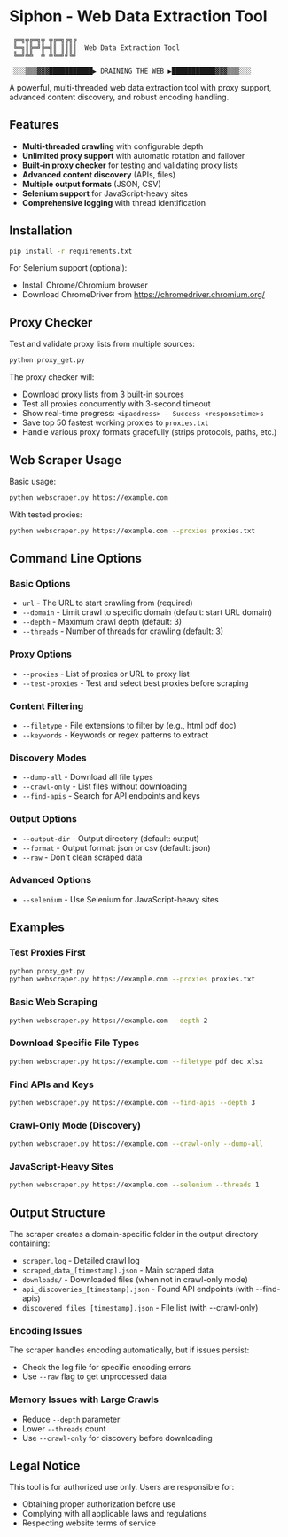 # Siphon - Web Data Extraction Tool

     ╔═╗╦╔═╗╦ ╦╔═╗╔╗╔
     ╚═╗║╠═╝╠═╣║ ║║║║  Web Data Extraction Tool
     ╚═╝╩╩  ╩ ╩╚═╝╝╚╝  
     
     ░░░▒▒▒▓▓▓███████████▶ DRAINING THE WEB ▶███████████▓▓▓▒▒▒░░░

A powerful, multi-threaded web data extraction tool with proxy support, advanced content discovery, and robust encoding handling.

## Features

- **Multi-threaded crawling** with configurable depth
- **Unlimited proxy support** with automatic rotation and failover
- **Built-in proxy checker** for testing and validating proxy lists
- **Advanced content discovery** (APIs, files)
- **Multiple output formats** (JSON, CSV)
- **Selenium support** for JavaScript-heavy sites
- **Comprehensive logging** with thread identification

## Installation

```bash
pip install -r requirements.txt
```

For Selenium support (optional):
- Install Chrome/Chromium browser
- Download ChromeDriver from https://chromedriver.chromium.org/

## Proxy Checker

Test and validate proxy lists from multiple sources:

```bash
python proxy_get.py
```

The proxy checker will:
- Download proxy lists from 3 built-in sources
- Test all proxies concurrently with 3-second timeout
- Show real-time progress: `<ipaddress> - Success <responsetime>s`
- Save top 50 fastest working proxies to `proxies.txt`
- Handle various proxy formats gracefully (strips protocols, paths, etc.)

## Web Scraper Usage

Basic usage:
```bash
python webscraper.py https://example.com
```

With tested proxies:
```bash
python webscraper.py https://example.com --proxies proxies.txt
```

## Command Line Options

### Basic Options
- `url` - The URL to start crawling from (required)
- `--domain` - Limit crawl to specific domain (default: start URL domain)
- `--depth` - Maximum crawl depth (default: 3)
- `--threads` - Number of threads for crawling (default: 3)

### Proxy Options
- `--proxies` - List of proxies or URL to proxy list
- `--test-proxies` - Test and select best proxies before scraping

### Content Filtering
- `--filetype` - File extensions to filter by (e.g., html pdf doc)
- `--keywords` - Keywords or regex patterns to extract

### Discovery Modes
- `--dump-all` - Download all file types
- `--crawl-only` - List files without downloading
- `--find-apis` - Search for API endpoints and keys

### Output Options
- `--output-dir` - Output directory (default: output)
- `--format` - Output format: json or csv (default: json)
- `--raw` - Don't clean scraped data

### Advanced Options
- `--selenium` - Use Selenium for JavaScript-heavy sites

## Examples

### Test Proxies First
```bash
python proxy_get.py
python webscraper.py https://example.com --proxies proxies.txt
```

### Basic Web Scraping
```bash
python webscraper.py https://example.com --depth 2
```

### Download Specific File Types
```bash
python webscraper.py https://example.com --filetype pdf doc xlsx
```

### Find APIs and Keys
```bash
python webscraper.py https://example.com --find-apis --depth 3
```

### Crawl-Only Mode (Discovery)
```bash
python webscraper.py https://example.com --crawl-only --dump-all
```

### JavaScript-Heavy Sites
```bash
python webscraper.py https://example.com --selenium --threads 1
```

## Output Structure

The scraper creates a domain-specific folder in the output directory containing:

- `scraper.log` - Detailed crawl log
- `scraped_data_[timestamp].json` - Main scraped data
- `downloads/` - Downloaded files (when not in crawl-only mode)
- `api_discoveries_[timestamp].json` - Found API endpoints (with --find-apis)
- `discovered_files_[timestamp].json` - File list (with --crawl-only)


### Encoding Issues
The scraper handles encoding automatically, but if issues persist:
- Check the log file for specific encoding errors
- Use `--raw` flag to get unprocessed data

### Memory Issues with Large Crawls
- Reduce `--depth` parameter
- Lower `--threads` count
- Use `--crawl-only` for discovery before downloading

## Legal Notice

This tool is for authorized use only. Users are responsible for:
- Obtaining proper authorization before use
- Complying with all applicable laws and regulations
- Respecting website terms of service

